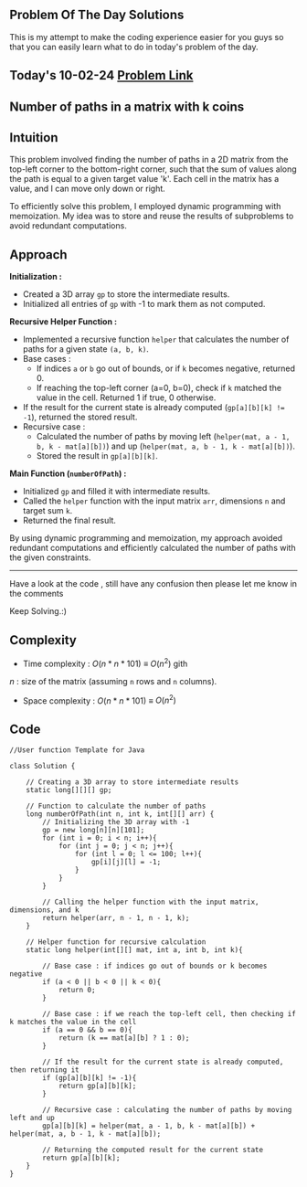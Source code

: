 ## Problem Of The Day Solutions

This is my attempt to make the coding experience easier for you guys so that you can easily learn what to do in today's problem of the day.

## Today's 10-02-24 [Problem Link](https://www.geeksforgeeks.org/problems/number-of-paths-in-a-matrix-with-k-coins2728/1)
## Number of paths in a matrix with k coins

## Intuition

This problem involved finding the number of paths in a 2D matrix from the top-left corner to the bottom-right corner, such that the sum of values along the path is equal to a given target value 'k'. Each cell in the matrix has a value, and I can move only down or right.

To efficiently solve this problem, I employed dynamic programming with memoization. My idea was to store and reuse the results of subproblems to avoid redundant computations.

## Approach

**Initialization :**
- Created a 3D array `gp` to store the intermediate results.
- Initialized all entries of `gp` with -1 to mark them as not computed.

**Recursive Helper Function :**
- Implemented a recursive function `helper` that calculates the number of paths for a given state `(a, b, k)`.
- Base cases :
  - If indices `a` or `b` go out of bounds, or if `k` becomes negative, returned 0.
  - If reaching the top-left corner (a=0, b=0), check if `k` matched the value in the cell. Returned 1 if true, 0 otherwise.
- If the result for the current state is already computed (`gp[a][b][k] != -1`), returned the stored result.
- Recursive case :
  - Calculated the number of paths by moving left (`helper(mat, a - 1, b, k - mat[a][b])`) and up (`helper(mat, a, b - 1, k - mat[a][b])`).
  - Stored the result in `gp[a][b][k]`.

**Main Function (`numberOfPath`) :**
- Initialized `gp` and filled it with intermediate results.
- Called the `helper` function with the input matrix `arr`, dimensions `n` and target sum `k`.
- Returned the final result.

By using dynamic programming and memoization, my approach avoided redundant computations and efficiently calculated the number of paths with the given constraints.

---
Have a look at the code , still have any confusion then please let me know in the comments

Keep Solving.:)

## Complexity
- Time complexity : $O(n * n * 101)$ $\equiv$ $O(n^2)$ gith
<!-- Add your time complexity here, e.g. $$O())$$ -->

$n$ : size of the matrix (assuming `n` rows and `n` columns).

- Space complexity : $O(n * n * 101)$ $\equiv$ $O(n^2)$ 
<!-- Add your space complexity here, e.g. $$O(n)$$ -->

## Code 

```
//User function Template for Java

class Solution {
    
    // Creating a 3D array to store intermediate results
    static long[][][] gp; 

    // Function to calculate the number of paths
    long numberOfPath(int n, int k, int[][] arr) {
        // Initializing the 3D array with -1
        gp = new long[n][n][101];
        for (int i = 0; i < n; i++){
            for (int j = 0; j < n; j++){
                for (int l = 0; l <= 100; l++){
                    gp[i][j][l] = -1;
                }
            }
        }
 
        // Calling the helper function with the input matrix, dimensions, and k
        return helper(arr, n - 1, n - 1, k);
    }

    // Helper function for recursive calculation
    static long helper(int[][] mat, int a, int b, int k){
        
        // Base case : if indices go out of bounds or k becomes negative
        if (a < 0 || b < 0 || k < 0){
            return 0;
        }
        
        // Base case : if we reach the top-left cell, then checking if k matches the value in the cell
        if (a == 0 && b == 0){
            return (k == mat[a][b] ? 1 : 0);
        }
        
        // If the result for the current state is already computed, then returning it
        if (gp[a][b][k] != -1){
            return gp[a][b][k];
        }
        
        // Recursive case : calculating the number of paths by moving left and up
        gp[a][b][k] = helper(mat, a - 1, b, k - mat[a][b]) + helper(mat, a, b - 1, k - mat[a][b]);
        
        // Returning the computed result for the current state
        return gp[a][b][k];
    }
}
            
```